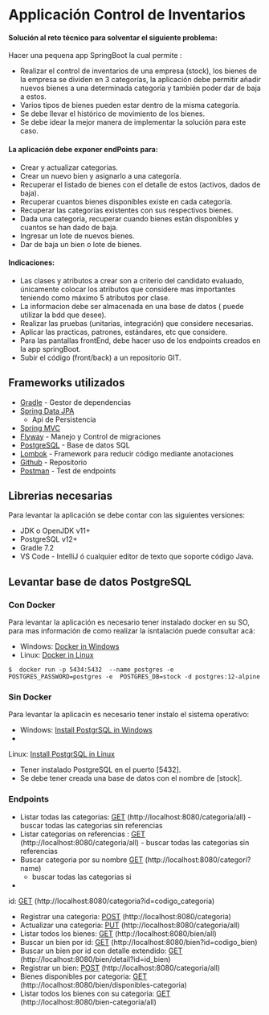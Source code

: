 # Applicación Control de Inventarios

#### Solución al reto técnico para solventar el siguiente problema:

Hacer una pequena app SpringBoot la cual permite :

* Realizar el control de inventarios de una empresa (stock), los bienes de la empresa se dividen en 3 categorías, la
  aplicación debe permitir añadir nuevos bienes a una determinada categoría y también poder dar de baja a estos.
* Varios tipos de bienes pueden estar dentro de la misma categoría.
* Se debe llevar el histórico de movimiento de los bienes.
* Se debe idear la mejor manera de implementar la solución para este caso.

#### La aplicación debe exponer endPoints para:

* Crear y actualizar categorias.
* Crear un nuevo bien y asignarlo a una categoría.
* Recuperar el listado de bienes con el detalle de estos (activos, dados de baja).
* Recuperar cuantos bienes disponibles existe en cada categoría.
* Recuperar las categorías existentes con sus respectivos bienes.
* Dada una categoria, recuperar cuando bienes están disponibles y cuantos se han dado de baja.
* Ingresar un lote de nuevos bienes.
* Dar de baja un bien o lote de bienes.

#### Indicaciones:

* Las clases y atributos a crear son a criterio del candidato evaluado, únicamente colocar los atributos que considere
  mas importantes teniendo como máximo 5 atributos por clase.
* La informacion debe ser almacenada en una base de datos  (
  puede utilizar la bdd que desee).
* Realizar las pruebas (unitarias, integración) que considere necesarias.
* Aplicar las practicas, patrones, estándares, etc que considere.
* Para las pantallas frontEnd, debe hacer uso de los endpoints creados en la app springBoot.
* Subir el código (front/back) a un repositorio GIT.

## Frameworks utilizados

* [Gradle](https://docs.gradle.org) - Gestor de dependencias
* [Spring Data JPA](https://docs.spring.io/spring-boot/docs/2.5.5/reference/htmlsingle/#boot-features-jpa-and-spring-data)
  - Api de Persistencia
* [Spring MVC](https://spring.io/guides/gs/serving-web-content/)
* [Flyway](https://flywaydb.org/) - Manejo y Control de migraciones
* [PostgreSQL](https://www.postgresql.org/) - Base de datos SQL
* [Lombok](https://projectlombok.org/) - Framework para reducir código mediante anotaciones
* [Github](https://github.com/) - Repositorio
* [Postman](https://www.postman.com/) - Test de endpoints

## Librerias necesarias

Para levantar la aplicación se debe contar con las siguientes versiones:

* JDK o OpenJDK v11+
* PostgreSQL v12+
* Gradle 7.2
* VS Code - IntelliJ ó cualquier editor de texto que soporte código Java.

## Levantar base de datos PostgreSQL

### Con Docker

Para levantar la aplicación es necesario tener instalado docker en su SO, para mas información de como realizar la
isntalación puede consultar acá:

* Windows: [Docker in Windows](https://docs.docker.com/desktop/windows/install/)
* Linux: [Docker in Linux](https://docs.docker.com/engine/install/ubuntu/)

```shell
$  docker run -p 5434:5432  --name postgres -e POSTGRES_PASSWORD=postgres -e  POSTGRES_DB=stock -d postgres:12-alpine
```

### Sin Docker

Para levantar la aplicacin es necesario tener instalo el sistema operativo:

* Windows: [Install PostgrSQL in Windows](https://www.postgresqltutorial.com/install-postgresql/)
*

Linux: [Install PostgrSQL in Linux](tion/idol/IDOL_12_0/MediaServer/Guides/html/English/Content/Getting_Started/Configure/_TRN_Set_up_PostgreSQL_Linux.htm)

* Tener instalado PostgreSQL en el puerto [5432].
* Se debe tener creada una base de datos con el nombre de [stock].

### Endpoints

* Listar todas las categorias: [GET](http://localhost:8080/categoria/all) (http://localhost:8080/categoria/all) - buscar
  todas las categorias sin referencias
* Listar categorias on
  referencias : [GET](http://localhost:8080/categoria/all-detail) (http://localhost:8080/categoria/all) - buscar todas
  las categorias sin referencias
* Buscar categoria por su nombre [GET](http://localhost:8080/categoria/all-detail) (http://localhost:8080/categori?name)
  - buscar todas las categorias si
*

id: [GET](http://localhost:8080/categoria?id=codigo_categoria) (http://localhost:8080/categoria?id=codigo_categoria)

* Registrar una categoria: [POST](http://localhost:8080/categoria) (http://localhost:8080/categoria)
* Actualizar una categoria: [PUT](http://localhost:8080/categoria/all) (http://localhost:8080/categoria/all)
* Listar todos los bienes: [GET](http://localhost:8080/bien/all) (http://localhost:8080/bien/all)
* Buscar un bien por id: [GET](http://localhost:8080/bien?id=codigo_bien) (http://localhost:8080/bien?id=codigo_bien)
* Buscar un bien por id con detalle
  extendido: [GET](http://localhost:8080/bien/detail?id=id_bien) (http://localhost:8080/bien/detail?id=id_bien)
* Registrar un bien: [POST](http://localhost:8080/categoria/all) (http://localhost:8080/categoria/all)
* Bienes disponibles por
  categoria: [GET](http://localhost:8080/bien/disponibles-categoria) (http://localhost:8080/bien/disponibles-categoria)
* Listar todos los bienes con su
  categoria: [GET](http://localhost:8080/bien-categoria/all) (http://localhost:8080/bien-categoria/all)
